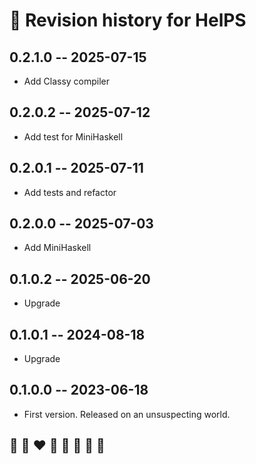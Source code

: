 # 📅 Revision history for HelPS

## 0.2.1.0 -- 2025-07-15
* Add Classy compiler 

## 0.2.0.2 -- 2025-07-12
* Add test for MiniHaskell

## 0.2.0.1  -- 2025-07-11
* Add tests and refactor

## 0.2.0.0  -- 2025-07-03
* Add MiniHaskell

## 0.1.0.2  -- 2025-06-20
* Upgrade

## 0.1.0.1  -- 2024-08-18
* Upgrade

## 0.1.0.0  -- 2023-06-18
* First version. Released on an unsuspecting world.

## 🦄 🌈 ❤️ 💛 💚 💙 🤍 🖤
